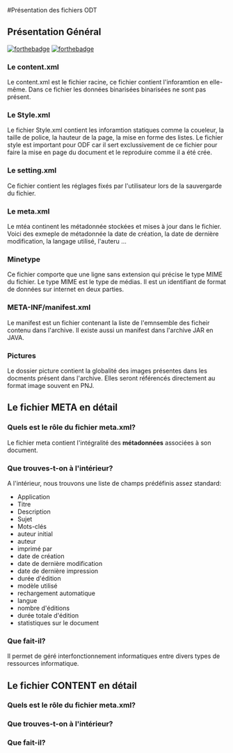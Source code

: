 #Présentation des fichiers ODT

## Présentation Général

[![forthebadge](https://forthebadge.com/images/badges/made-with-java.svg)](https://forthebadge.com)
[![forthebadge](https://forthebadge.com/images/badges/open-source.svg)](https://forthebadge.com)

### Le content.xml

Le content.xml est le fichier racine, ce fichier contient l'inforamtion en elle-même. 
Dans ce fichier les données binarisées binarisées ne sont pas présent.

### Le Style.xml

Le fichier Style.xml contient les inforamtion statiques comme la coueleur, la taille de police, la hauteur de la page, la mise en forme des listes.
Le fichier style est important pour ODF car il sert exclussivement de ce fichier pour faire la mise en page du document et le reproduire comme il
a été crée.

### Le setting.xml

Ce fichier contient les réglages fixés par l'utilisateur lors de la sauvergarde du fichier.

### Le meta.xml

Le mtéa continent les métadonnée stockées et mises à jour dans le fichier.
Voici des exmeple de métadonnée la date de création, la date de dernière modification, la langage utilisé, l'auteru ...

### Minetype

Ce fichier comporte que une ligne sans extension qui précise le type MIME du fichier.
Le type MIME est le type de médias. Il est un identifiant de format de données sur internet en deux parties.

### META-INF/manifest.xml

Le manifest est un fichier contenant la liste de l'emnsemble des ficheir contenu dans l'archive. 
Il existe aussi un manifest dans l'archive JAR en JAVA.

### Pictures

Le dossier picture contient la globalité des images présentes dans les docments présent dans l'archive. 
Elles seront référencés directement au format image souvent en PNJ.

## Le fichier META en détail

### Quels est le rôle du fichier meta.xml?

Le fichier meta contient l'intégralité des __métadonnées__ associées à son document.

### Que trouves-t-on à l'intérieur?

A l'intérieur, nous trouvons une liste de champs prédéfinis assez standard: 
<ul>
    <li>Application</li>
    <li>Titre</li>
    <li>Description</li>
    <li>Sujet</li>
    <li>Mots-clés</li>    
    <li>auteur initial</li>
    <li>auteur</li>
    <li>imprimé par</li>
    <li>date de création </li>
    <li>date de dernière modification</li>
    <li>date de dernière impression</li>
    <li>durée d'édition</li>
    <li>modèle utilisé</li>
    <li>rechargement automatique </li>
    <li>langue</li>
    <li>nombre d'éditions</li>
    <li>durée totale d'édition</li>
    <li>statistiques sur le document</li>
</ul>

### Que fait-il?

Il permet de géré interfonctionnement informatiques entre divers types de ressources informatique.

## Le fichier CONTENT en détail

### Quels est le rôle du fichier meta.xml?

### Que trouves-t-on à l'intérieur?

### Que fait-il?